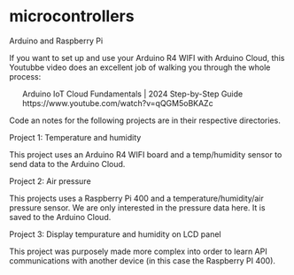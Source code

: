 # microcontrollers
Arduino and Raspberry Pi

If you want to set up and use your Arduino R4 WIFI with Arduino Cloud, this Youtubbe video does an excellent job of walking you through the whole process:

  <ul>
  Arduino IoT Cloud Fundamentals | 2024 Step-by-Step Guide<br>
  https://www.youtube.com/watch?v=qQGM5oBKAZc
  </ul>

Code an notes for the following projects are in their respective directories.

Project 1: Temperature and humidity

This project uses an Arduino R4 WIFI board and a temp/humidity sensor to send data to the Arduino Cloud.

Project 2: Air pressure

This projects uses a Raspberry Pi 400 and a temperature/humidity/air pressure sensor. We are only interested in the pressure data here. It is saved to the Arduino Cloud.

Project 3: Display tempurature and humidity on LCD panel

This project was purposely made more complex into order to learn API communications with another device (in this case the Raspberry PI 400).



